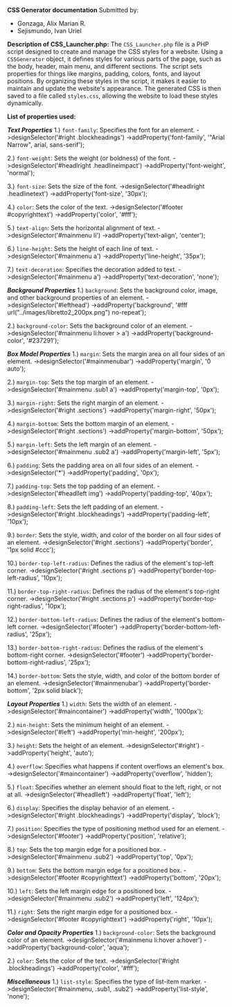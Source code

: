 **CSS Generator documentation**
Submitted by:
- Gonzaga, Alix Marian R.
- Sejismundo, Ivan Uriel

**Description of CSS_Launcher.php:**
The `CSS_Launcher.php` file is a PHP script designed to create and manage the CSS styles for a website. Using a `CSSGenerator` object, it defines styles for various parts of the page, such as the body, header, main menu, and different sections. The script sets properties for things like margins, padding, colors, fonts, and layout positions. By organizing these styles in the script, it makes it easier to maintain and update the website's appearance. The generated CSS is then saved to a file called `styles.css`, allowing the website to load these styles dynamically.

**List of properties used:**

***Text Properties***
1.) `font-family`: Specifies the font for an element.
->designSelector('#right .blockheadings')
    ->addProperty('font-family', '"Arial Narrow", arial, sans-serif');

2.) `font-weight`: Sets the weight (or boldness) of the font.
->designSelector('#headlright .headlineimpact')
    ->addProperty('font-weight', 'normal');

3.) `font-size`: Sets the size of the font.
->designSelector('#headlright .headlinetext')
    ->addProperty('font-size', '30px');

4.) `color`: Sets the color of the text.
->designSelector('#footer #copyrighttext')
    ->addProperty('color', '#fff');

5.) `text-align`: Sets the horizontal alignment of text.
->designSelector('#mainmenu li')
    ->addProperty('text-align', 'center');

6.) `line-height`: Sets the height of each line of text.
->designSelector('#mainmenu a')
    ->addProperty('line-height', '35px');

7.) `text-decoration`: Specifies the decoration added to text.
->designSelector('#mainmenu a')
    ->addProperty('text-decoration', 'none');

***Background Properties***
1.) `background`: Sets the background color, image, and other background properties of an element.
->designSelector('#lefthead')
    ->addProperty('background', '#fff url("../images/libretto2_200px.png") no-repeat');

2.) `background-color`: Sets the background color of an element.
->designSelector('#mainmenu li:hover > a')
    ->addProperty('background-color', '#237291');

***Box Model Properties***
1.) `margin`: Sets the margin area on all four sides of an element.
->designSelector('#mainmenubar')
    ->addProperty('margin', '0 auto');

2.) `margin-top`: Sets the top margin of an element.
->designSelector('#mainmenu .sub1 a')
    ->addProperty('margin-top', '0px');

3.) `margin-right`: Sets the right margin of an element.
->designSelector('#right .sections')
    ->addProperty('margin-right', '50px');

4.) `margin-bottom`: Sets the bottom margin of an element.
->designSelector('#right .sections')
    ->addProperty('margin-bottom', '50px');

5.) `margin-left`: Sets the left margin of an element.
->designSelector('#mainmenu .sub2 a')
    ->addProperty('margin-left', '5px');

6.) `padding`: Sets the padding area on all four sides of an element.
->designSelector('*')
    ->addProperty('padding', '0px');

7.) `padding-top`: Sets the top padding of an element.
->designSelector('#headlleft img')
    ->addProperty('padding-top', '40px');

8.) `padding-left`: Sets the left padding of an element.
->designSelector('#right .blockheadings')
    ->addProperty('padding-left', '10px');

9.) `border`: Sets the style, width, and color of the border on all four sides of an element.
->designSelector('#right .sections')
    ->addProperty('border', '1px solid #ccc');

10.) `border-top-left-radius`: Defines the radius of the element's top-left corner.
->designSelector('#right .sections p')
    ->addProperty('border-top-left-radius', '10px');


11.) `border-top-right-radius`: Defines the radius of the element's top-right corner.
->designSelector('#right .sections p')
    ->addProperty('border-top-right-radius', '10px');

12.) `border-bottom-left-radius`: Defines the radius of the element's bottom-left corner.
->designSelector('#footer')
    ->addProperty('border-bottom-left-radius', '25px');

13.) `border-bottom-right-radius`: Defines the radius of the element's bottom-right corner.
->designSelector('#footer')
    ->addProperty('border-bottom-right-radius', '25px');

14.) `border-bottom`: Sets the style, width, and color of the bottom border of an element.
->designSelector('#mainmenubar')
    ->addProperty('border-bottom', '2px solid black');

***Layout Properties***
1.) `width`: Sets the width of an element.
->designSelector('#maincontainer')
    ->addProperty('width', '1000px');

2.) `min-height`: Sets the minimum height of an element.
->designSelector('#left')
    ->addProperty('min-height', '200px');

3.) `height`: Sets the height of an element.
->designSelector('#right')
    ->addProperty('height', 'auto');

4.) `overflow`: Specifies what happens if content overflows an element's box.
->designSelector('#maincontainer')
    ->addProperty('overflow', 'hidden');

5.) `float`: Specifies whether an element should float to the left, right, or not at all.
->designSelector('#headlleft')
    ->addProperty('float', 'left');

6.) `display`: Specifies the display behavior of an element.
->designSelector('#right .blockheadings')
    ->addProperty('display', 'block');

7.) `position`: Specifies the type of positioning method used for an element.
->designSelector('#footer')
    ->addProperty('position', 'relative');

8.) `top`: Sets the top margin edge for a positioned box.
->designSelector('#mainmenu .sub2')
    ->addProperty('top', '0px');

9.) `bottom`: Sets the bottom margin edge for a positioned box.
->designSelector('#footer #copyrighttext')
    ->addProperty('bottom', '20px');

10.) `left`: Sets the left margin edge for a positioned box.
->designSelector('#mainmenu .sub2')
    ->addProperty('left', '124px');

11.) `right`: Sets the right margin edge for a positioned box.
->designSelector('#footer #copyrighttext')
    ->addProperty('right', '10px');

***Color and Opacity Properties***
1.) `background-color`: Sets the background color of an element.
->designSelector('#mainmenu li:hover a:hover')
    ->addProperty('background-color', 'aqua');

2.) `color`: Sets the color of the text.
->designSelector('#right .blockheadings')
    ->addProperty('color', '#fff');

***Miscellaneous***
1.) `list-style`: Specifies the type of list-item marker.
->designSelector('#mainmenu, .sub1, .sub2')
    ->addProperty('list-style', 'none');

